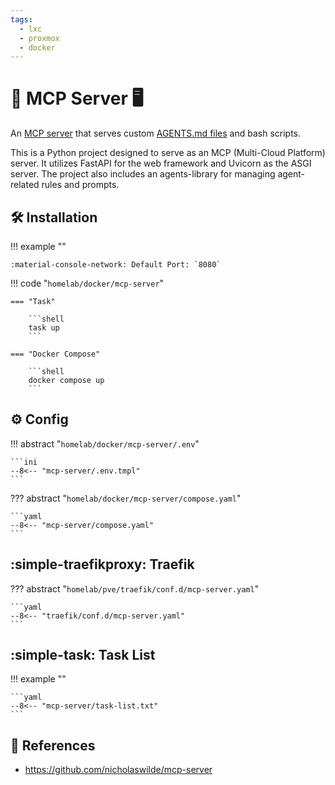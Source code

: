 ```yaml
---
tags:
  - lxc
  - proxmox
  - docker
---
```

# :robot: MCP Server :desktop_computer:

An [MCP server][1] that serves custom [AGENTS.md files][2] and bash scripts.

This is a Python project designed to serve as an MCP (Multi-Cloud Platform) server. It utilizes FastAPI for the web framework and Uvicorn as the ASGI server. The project also includes an agents-library for managing agent-related rules and prompts.

## :hammer_and_wrench: Installation

!!! example ""

    :material-console-network: Default Port: `8080`

!!! code "`homelab/docker/mcp-server`"

    === "Task"
    
        ```shell
        task up
        ```

    === "Docker Compose"
    
        ```shell
        docker compose up
        ```

## :gear: Config

!!! abstract "`homelab/docker/mcp-server/.env`"

    ```ini
    --8<-- "mcp-server/.env.tmpl"
    ```

??? abstract "`homelab/docker/mcp-server/compose.yaml`"

    ```yaml
    --8<-- "mcp-server/compose.yaml"
    ```

## :simple-traefikproxy: Traefik

??? abstract "`homelab/pve/traefik/conf.d/mcp-server.yaml`"

    ```yaml
    --8<-- "traefik/conf.d/mcp-server.yaml"
    ```

## :simple-task: Task List

!!! example ""

    ```yaml
    --8<-- "mcp-server/task-list.txt"
    ```

## :link: References

- <https://github.com/nicholaswilde/mcp-server>

[1]: <https://github.com/nicholaswilde/mcp-server>
[2]: <https://agents.md>
